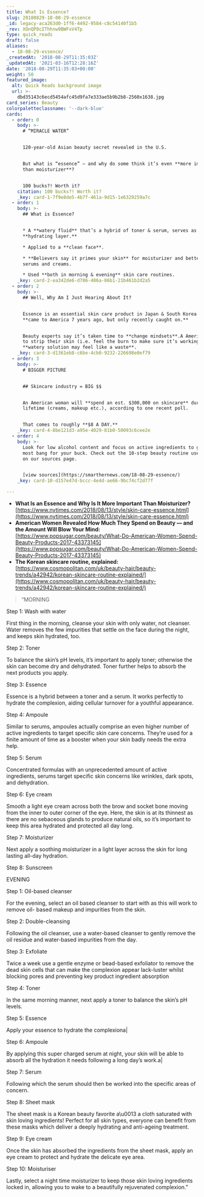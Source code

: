 ```yaml
---
title: What Is Essence?
slug: 20180829-18-08-29-essence
_id: legacy-aca263d0-1ff6-4492-9584-c8c54140f1b5
_rev: XOnQP8cIThhnw9BWFxV4Tp
type: quick_reads
draft: false
aliases:
  - 18-08-29-essence/
_createdAt: '2018-08-29T11:35:03Z'
_updatedAt: '2021-03-16T12:28:16Z'
date: '2018-08-29T11:35:03+00:00'
weight: 50
featured_image:
  alt: Quick Reads background image
  url: >-
    dbd35143c6ecd5454afc45d9fa7e333ae5b9b2b8-2560x1638.jpg
card_series: Beauty
colorpaletteclassname: '--dark-blue'
cards:
  - order: 0
    body: >-
      # “MIRACLE WATER”


      120-year-old Asian beauty secret revealed in the U.S.


      But what is “essence” – and why do some think it’s even **more important
      than moisturizer**?


      100 bucks?! Worth it?
    citation: 100 bucks?! Worth it?
    _key: card-1-7f9e8de5-4b7f-461a-9d15-1e6329259a7c
  - order: 1
    body: >-
      ## What is Essence?


      * A **watery fluid** that’s a hybrid of toner & serum, serves as a
      **hydrating layer.**

      * Applied to a **clean face**.

      * **Believers say it primes your skin** for moisturizer and better absorbs
      serums and creams.

      * Used **both in morning & evening** skin care routines.
    _key: card-2-ea342de6-d786-486a-86b1-21b461b2d2a5
  - order: 2
    body: >-
      ## Well, Why Am I Just Hearing About It?


      Essence is an essential skin care product in Japan & South Korea. ItA
      **came to America 7 years ago, but only recently caught on.**


      Beauty experts say it’s taken time to **change mindsets**.A Americans tend
      to strip their skin (i.e. feel the burn to make sure it’s working), **a**
      **watery solution may feel like a waste**.
    _key: card-3-d1361eb8-c6be-4cb0-9232-226698e0ef79
  - order: 3
    body: >-
      # BIGGER PICTURE


      ## Skincare industry = BIG $$


      An American woman will **spend an est. $300,000 on skincare** during her
      lifetime (creams, makeup etc.), according to one recent poll.


      That comes to roughly **$8 A DAY.**
    _key: card-4-8be121d3-a95e-4029-81b0-50093c6cee2e
  - order: 4
    body: >-
      Look for low alcohol content and focus on active ingredients to get the
      most bang for your buck. Check out the 10-step beauty routine used in Asia
      on our sources page.


      [view sources](https://smarthernews.com/18-08-29-essence/)
    _key: card-10-d157e47d-bccc-4e4d-ae66-9bc74cf2d77f

---
```

* **What Is an Essence and Why Is It More Important Than Moisturizer?**  
[https://www.nytimes.com/2018/08/13/style/skin-care-essence.html](https://www.nytimes.com/2018/08/13/style/skin-care-essence.html)
* **American Women Revealed How Much They Spend on Beauty — and the Amount Will Blow Your Mind:**  
[https://www.popsugar.com/beauty/What-Do-American-Women-Spend-Beauty-Products-2017-43373145](https://www.popsugar.com/beauty/What-Do-American-Women-Spend-Beauty-Products-2017-43373145)
* **The Korean skincare routine, explained:**  
[https://www.cosmopolitan.com/uk/beauty-hair/beauty-trends/a42942/korean-skincare-routine-explained/](https://www.cosmopolitan.com/uk/beauty-hair/beauty-trends/a42942/korean-skincare-routine-explained/)

> “MORNING  
  
  
  
Step 1: Wash with water  
  
  
  
First thing in the morning, cleanse your skin with only water, not cleanser. Water removes the few impurities that settle on the face during the night, and keeps skin hydrated, too.  
  
  
  
Step 2: Toner  
  
  
  
To balance the skin’s pH levels, it’s important to apply toner; otherwise the skin can become dry and dehydrated. Toner further helps to absorb the next products you apply.  
  
  
  
Step 3: Essence  
  
  
  
Essence is a hybrid between a toner and a serum. It works perfectly to hydrate the complexion, aiding cellular turnover for a youthful appearance.  
  
  
  
Step 4: Ampoule  
  
  
  
Similar to serums, ampoules actually comprise an even higher number of active ingredients to target specific skin care concerns. They’re used for a finite amount of time as a booster when your skin badly needs the extra help.  
  
  
  
Step 5: Serum  
  
  
  
Concentrated formulas with an unprecedented amount of active ingredients, serums target specific skin concerns like wrinkles, dark spots, and dehydration.  
  
  
  
Step 6: Eye cream  
  
  
  
Smooth a light eye cream across both the brow and socket bone moving from the inner to outer corner of the eye. Here, the skin is at its thinnest as there are no sebaceous glands to produce natural oils, so it’s important to keep this area hydrated and protected all day long.  
  
  
  
Step 7: Moisturizer  
  
  
  
Next apply a soothing moisturizer in a light layer across the skin for long lasting all-day hydration.  
  
  
  
Step 8: Sunscreen  
  
  
  
EVENING  
  
  
  
Step 1: Oil-based cleanser  
  
  
  
For the evening, select an oil based cleanser to start with as this will work to remove oil- based makeup and impurities from the skin.  
  
  
  
Step 2: Double-cleansing  
  
  
  
Following the oil cleanser, use a water-based cleanser to gently remove the oil residue and water-based impurities from the day.  
  
  
  
Step 3: Exfoliate  
  
  
  
Twice a week use a gentle enzyme or bead-based exfoliator to remove the dead skin cells that can make the complexion appear lack-luster whilst blocking pores and preventing key product ingredient absorption  
  
  
  
Step 4: Toner  
  
  
  
In the same morning manner, next apply a toner to balance the skin’s pH levels.  
  
  
  
Step 5: Essence  
  
  
  
Apply your essence to hydrate the complexiona|  
  
  
  
Step 6: Ampoule  
  
  
  
By applying this super charged serum at night, your skin will be able to absorb all the hydration it needs following a long day’s work.a|  
  
  
  
Step 7: Serum  
  
  
  
Following which the serum should then be worked into the specific areas of concern.  
  
  
  
Step 8: Sheet mask  
  
  
  
The sheet mask is a Korean beauty favorite a\u0013 a cloth saturated with skin loving ingredients! Perfect for all skin types, everyone can benefit from these masks which deliver a deeply hydrating and anti-ageing treatment.  
  
  
  
Step 9: Eye cream  
  
  
  
Once the skin has absorbed the ingredients from the sheet mask, apply an eye cream to protect and hydrate the delicate eye area.  
  
  
  
Step 10: Moisturiser  
  
  
  
Lastly, select a night time moisturizer to keep those skin loving ingredients locked in, allowing you to wake to a beautifully rejuvenated complexion.”